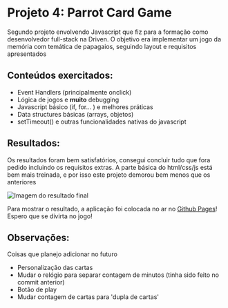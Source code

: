 # Projeto 4: Parrot Card Game

Segundo projeto envolvendo Javascript que fiz para a formação como desenvolvedor full-stack na Driven. O objetivo era implementar um jogo da memória com temática de papagaios, seguindo layout e requisitos apresentados

## **Conteúdos exercitados**:

+ Event Handlers (principalmente onclick)
+ Lógica de jogos e **muito** debugging  
+ Javascript básico (if, for... ) e melhores práticas
+ Data structures básicas (arrays, objetos)
+ setTimeout() e outras funcionalidades nativas do javascript

## **Resultados**:

Os resultados foram bem satisfatórios, consegui concluir tudo que fora pedido incluindo os requisitos extras. A parte básica do html/css/js está bem mais treinada, e por isso este projeto demorou bem menos que os anteriores

![Imagem do resultado final](https://i.imgur.com/D9GlFvn.png)

Para mostrar o resultado, a aplicação foi colocada no ar no [Github Pages](https://jaonolo.github.io/projeto3-driveneats)! Espero que se divirta no jogo!
  
## **Observações**:

Coisas que planejo adicionar no futuro

+ Personalização das cartas
+ Mudar o relógio para separar contagem de minutos (tinha sido feito no commit anterior)
+ Botão de play
+ Mudar contagem de cartas para 'dupla de cartas'